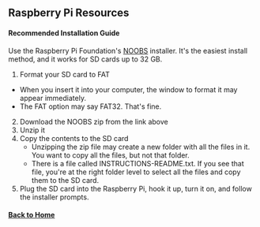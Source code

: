 ## Raspberry Pi Resources

#### Recommended Installation Guide
Use the Raspberry Pi Foundation's [NOOBS](https://www.raspberrypi.org/downloads/noobs/) installer. It's the easiest install method, and it works for SD cards up to 32 GB.
1. Format your SD card to FAT
  * When you insert it into your computer, the window to format it may appear immediately.
  * The FAT option may say FAT32. That's fine.
2. Download the NOOBS zip from the link above
3. Unzip it
4. Copy the contents to the SD card
    * Unzipping the zip file may create a new folder with all the files in it. You want to copy all the files, but not that folder.
    * There is a file called INSTRUCTIONS-README.txt. If you see that file, you're at the right folder level to select all the files and copy them to the SD card.
5. Plug the SD card into the Raspberry Pi, hook it up, turn it on, and follow the installer prompts.

#### [Back to Home](https://skiptheboringstuff.com)
